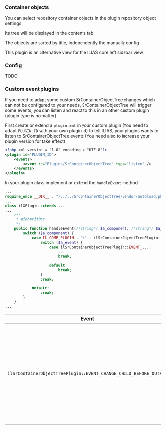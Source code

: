### Container objects

You can select repository container objects in the plugin repository object settings

Its tree will be displayed in the contents tab

The objects are sorted by title, independently the manually config

This plugin is an alternative view for the ILIAS core left sidebar view

### Config

TODO

### Custom event plugins

If you need to adapt some custom SrContainerObjectTree changes which can not be configured to your needs, SrContainerObjectTree will trigger some events, you can listen and react to this in an other custom plugin (plugin type is no matter)

First create or extend a `plugin.xml` in your custom plugin (You need to adapt `PLUGIN_ID` with your own plugin id) to tell ILIAS, your plugins wants to listen to SrContainerObjectTree events (You need also to increase your plugin version for take effect)

```xml
<?php xml version = "1.0" encoding = "UTF-8"?>
<plugin id="PLUGIN_ID">
	<events>
		<event id="Plugins/SrContainerObjectTree" type="listen" />
	</events>
</plugin>
```

In your plugin class implement or extend the `handleEvent` method

```php
...
require_once __DIR__ . "/../../SrContainerObjectTree/vendor/autoload.php";
...
class ilXPlugin extends ...
...
	/**
	 * @inheritDoc
	 */
	public function handleEvent(/*string*/ $a_component, /*string*/ $a_event, /*array*/ $a_parameter)/* : void*/ {
		switch ($a_component) {
			case IL_COMP_PLUGIN . "/" . ilSrContainerObjectTreePlugin::PLUGIN_NAME:
				switch ($a_event) {
					case ilSrContainerObjectTreePlugin::EVENT_...:
						...
						break;

					default:
						break;
				}
				break;

			default:
				break;
		}
	}
...
```

| Event | Parameters | Purpose |
|-------|------------|---------|
| `ilSrContainerObjectTreePlugin::EVENT_CHANGE_CHILD_BEFORE_OUTPUT` | `child => &array` | Change some child properties before it will be output (Please note `child` is a reference variable, if it should not works) |
